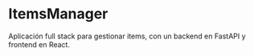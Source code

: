 # ItemsManager
Aplicación full stack para gestionar items, con un backend en FastAPI y frontend en React.
